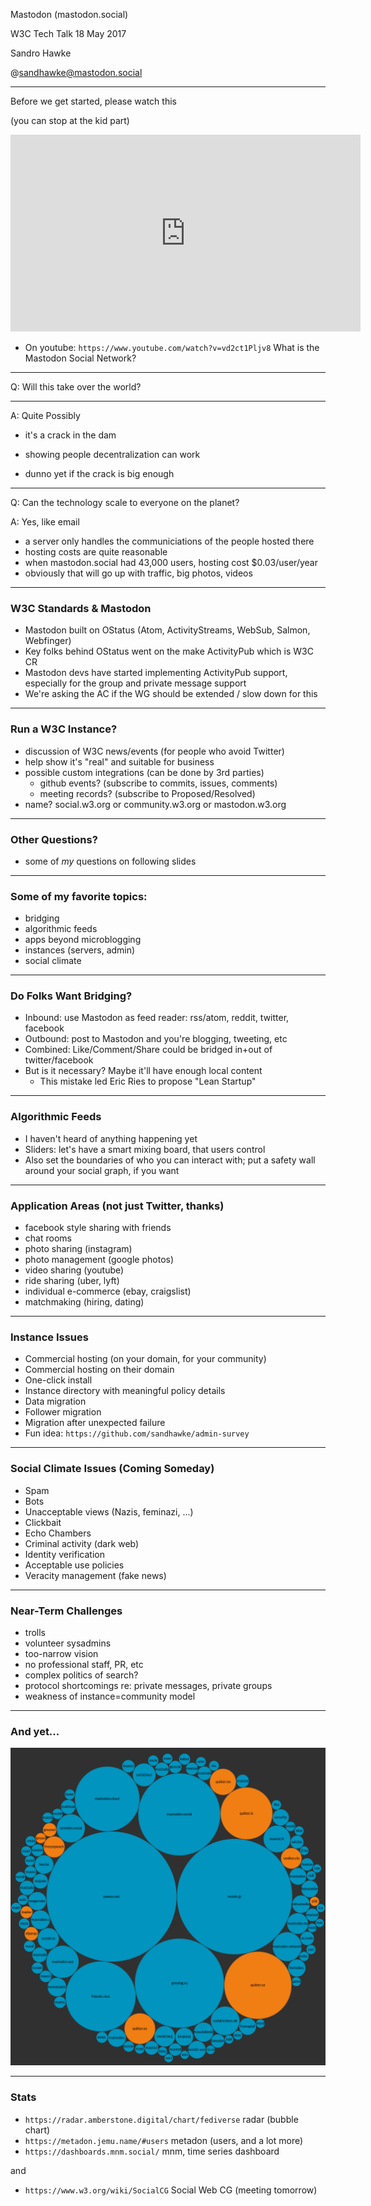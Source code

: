 
Mastodon (mastodon.social)

W3C Tech Talk
18 May 2017

Sandro Hawke

@sandhawke@mastodon.social

---

Before we get started, please watch this

(you can stop at the kid part)

<div><iframe width="560" height="315" src="https://www.youtube-nocookie.com/embed/vd2ct1Pljv8?rel=0" frameborder="0" allowfullscreen></iframe></div>

* On youtube: `https://www.youtube.com/watch?v=vd2ct1Pljv8`
What is the Mastodon Social Network?


---

Q: Will this take over the world?

---

A: Quite Possibly

- it's a crack in the dam
- showing people decentralization can work

- dunno yet if the crack is big enough

---

Q: Can the technology scale to everyone on the planet?

A: Yes, like email

- a server only handles the communiciations of the people hosted there
- hosting costs are quite reasonable
 - when mastodon.social had 43,000 users, hosting cost $0.03/user/year
 - obviously that will go up with traffic, big photos, videos

---

### W3C Standards & Mastodon

 - Mastodon built on OStatus (Atom, ActivityStreams, WebSub, Salmon, Webfinger)
 - Key folks behind OStatus went on the make ActivityPub which is W3C CR
 - Mastodon devs have started implementing ActivityPub support, especially
   for the group and private message support
 - We're asking the AC if the WG should be extended / slow down for this

---

### Run a W3C Instance?
 - discussion of W3C news/events (for people who avoid Twitter)
 - help show it's "real" and suitable for business
 - possible custom integrations (can be done by 3rd parties)
    - github events? (subscribe to commits, issues, comments)
    - meeting records? (subscribe to Proposed/Resolved)
 - name? social.w3.org or community.w3.org or mastodon.w3.org

---

### Other Questions?

- some of *my* questions on following slides

---

### Some of my favorite topics:
- bridging
- algorithmic feeds
- apps beyond microblogging
- instances (servers, admin)
- social climate

---

### Do Folks Want Bridging?
 - Inbound: use Mastodon as feed reader: rss/atom, reddit, twitter, facebook
 - Outbound: post to Mastodon and you're blogging, tweeting, etc
 - Combined: Like/Comment/Share could be bridged in+out of twitter/facebook
 - But is it necessary?   Maybe it'll have enough local content
   -  This mistake led Eric Ries to propose "Lean Startup"

---

### Algorithmic Feeds
 - I haven't heard of anything happening yet
 - Sliders: let's have a smart mixing board, that users control
 - Also set the boundaries of who you can interact with; put a safety wall
   around your social graph, if you want

---

### Application Areas (not just Twitter, thanks)
-    facebook style sharing with friends
-    chat rooms
-    photo sharing (instagram)
-    photo management (google photos)
-    video sharing (youtube)
-    ride sharing (uber, lyft)
-    individual e-commerce (ebay, craigslist)
-    matchmaking (hiring, dating)               

---

### Instance Issues
-    Commercial hosting (on your domain, for your community)
-    Commercial hosting on their domain
-    One-click install
-    Instance directory with meaningful policy details
-    Data migration
-    Follower migration
-    Migration after unexpected failure
-    Fun idea: `https://github.com/sandhawke/admin-survey`

---

### Social Climate Issues (Coming Someday)
-    Spam
-    Bots
-    Unacceptable views (Nazis, feminazi, ...)
-    Clickbait
-    Echo Chambers
-    Criminal activity (dark web)
-    Identity verification
-    Acceptable use policies
-    Veracity management (fake news)

---

### Near-Term Challenges

 - trolls
 - volunteer sysadmins
 - too-narrow vision
 - no professional staff, PR, etc
 - complex politics of search?
 - protocol shortcomings re: private messages, private groups
 - weakness of instance=community model

---

### And yet... 

![Fediverse](fediverse.png)

---

### Stats

* `https://radar.amberstone.digital/chart/fediverse` radar (bubble chart)
* `https://metadon.jemu.name/#users` metadon (users, and a lot more)
* `https://dashboards.mnm.social/` mnm, time series dashboard

and

* `https://www.w3.org/wiki/SocialCG` Social Web CG (meeting tomorrow)



